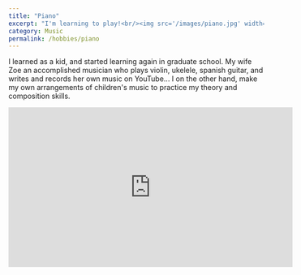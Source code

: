 ```yaml
---
title: "Piano"
excerpt: "I'm learning to play!<br/><img src='/images/piano.jpg' width=300><br/>"
category: Music
permalink: /hobbies/piano
---
```


I learned as a kid, and started learning again in graduate school.
My wife Zoe an accomplished musician who plays violin, ukelele, spanish guitar,
and writes and records her own music on YouTube...
I on the other hand, make my own arrangements of children's music to practice my theory and composition skills.

<iframe width="560" height="315" src="https://www.youtube.com/embed/S7lOWjTJ7T8" title="YouTube video player" frameborder="0" allow="accelerometer; autoplay; clipboard-write; encrypted-media; gyroscope; picture-in-picture" allowfullscreen></iframe>

